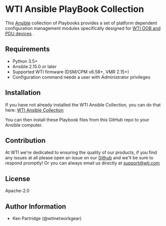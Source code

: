 WTI Ansible PlayBook Collection
=========

This [Ansible](https://www.ansible.com/) collection of Playbooks provides a set of platform dependent configuration
 management modules specifically designed for  [WTI OOB and PDU devices](https://wti.com/) .

Requirements
------------

* Python 3.5+
* Ansible 2.15.0 or later
* Supported WTI firmware (DSM/CPM v6.58+, VMR 2.15+)
* Configuration command needs a user with Administrator privileges



Installation
-------

If you have not already installed the WTI Ansible Collection, you can do that here:
[WTI Ansible Collection](https://galaxy.ansible.com/ui/repo/published/wti/remote/)

You can then install these Playbook files from this GitHub repo to your Ansible computer.


Contribution
-------
At WTI we're dedicated to ensuring the quality of our products, if you find any
issues at all please open an issue on our [Github](https://github.com/wtinetworkgear/wti-collection) and we'll be sure to respond promptly!
Or you can always email us directly at support@wti.com


License
-------

Apache-2.0

Author Information
------------------
 - Ken Partridge (@wtinetworkgear)
